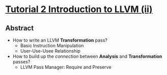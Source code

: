 # [Tutorial 2 Introduction to LLVM (ii)](https://v2.overleaf.com/read/vdwnnwdcshyx)

## Abstract

- How to write an LLVM **Transformation** pass?
  - Basic Instruction Manipulation
  - User-Use-Usee Relationship
- How to build up the *connection* between **Analysis** and **Transformation** passes?
  - LLVM Pass Manager: Require and Preserve
